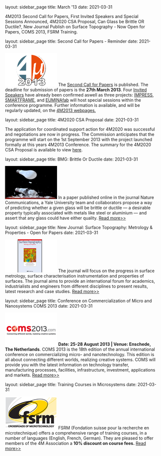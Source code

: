 layout: sidebar_page
title: March '13
date: 2021-03-31

4M2013 Second Call for Papers, First Invited Speakers and Special Sessions Announced, 4M2020 CSA Proposal, Can Glass be Brittle OR Ductile?, New Journal Publish on Surface Topography - Now Open for Papers, COMS 2013, FSRM Training.
<!--break-->
layout: sidebar_page
title:  Second Call for Papers - Reminder 
date: 2021-03-31

![4M2013](/images/4m2013_logo.jpg)
The [Second Call for Papers](/contents/Call-Papers-4M2013.html) is published. The deadline for submission of papers is the **27th March 2013**. Four [Invited Speakers](/content/Invited-Speakers-4M2013) have already been confirmed aswell as three projects: [IMPRESS](http://www.impress-fp7.eu/), [SMARTFRAME](http://www.smart-frame.eu/site/), and [EUMINAfab](http://www.euminafab.eu/) will host special sessions within the conference programme. Further information is available, and will be regularly updated, on the [4M2013 webpages.](/conference/2013.html)

layout: sidebar_page
title:  4M2020 CSA Proposal
date: 2021-03-31

The application for coordinated support action for 4M2020 was successful and negotiations are now in progress. The Commission anticipates that the programme will start on the 1st September 2013 with the project launched formally at this years 4M2013 Conference. The summary for the 4M2020 CSA Proposal is available to view [here](/assets/files/4M2020_Summary.pdf).
 
layout: sidebar_page
title:  BMG: Brittle Or Ductile 
date: 2021-03-31

![4M2013](/images/4m_bmg.jpg)
In a paper published online in the journal Nature Communications, a Yale University team and collaborators propose a way of predicting whether a given glass will be brittle or ductile — a desirable property typically associated with metals like steel or aluminium — and assert that any glass could have either quality. [Read more>>](http://news.yale.edu/2013/02/26/probing-mysteries-glass-researchers-find-key-toughness)

layout: sidebar_page
title:  New Journal: Surface Topography: Metrology & Properties - Open for Papers 
date: 2021-03-31

![4M2013](/images/4M_surface.jpg)
The journal will focus on the progress in surface metrology, surface characterisation instrumentation and properties of surfaces. The journal aims to provide an international forum for academics, industrialists and engineers from different disciplines to present results, latest research and case studies. [Read more>>](http://iopscience.iop.org/2051-672X)

layout: sidebar_page
title:  Conference on Commercialization of Micro and Nanosystems COMS 2013 
date: 2021-03-31

![4M2013](/images/4m_coms2013.jpg)
**Date: 25-28 August 2013 | Venue: Enschede, The Netherlands**. COMS 2013 is the 18th edition of the annual international conference on commercializing micro- and nanotechnology. This edition is all about connecting different worlds, realizing creative systems. COMS will provide you with the latest information on technology transfer, manufacturing processes, facilities, infrastructure, investment, applications and markets. [Read more>>](http://www.coms2013.com/)

layout: sidebar_page
title: Training Courses in Microsystems
date: 2021-03-31

![FSRM](/images/FSRM.jpg)
FSRM (Fondation suisse pour la recherche en microtechnique) offers a comprehensive range of training courses, in a number of languages (English, French, German). They are pleased to offer members of the 4M Association a **10% discount on course fees.** [Read more>>](/contents/fsrm-training-course.html)